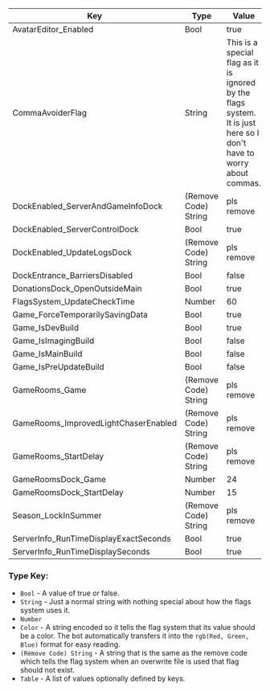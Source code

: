 | Key | Type | Value |
|-|-|-|
| AvatarEditor_Enabled | Bool | true |
| CommaAvoiderFlag | String | This is a special flag as it is ignored by the flags system. It is just here so I don't have to worry about commas. |
| DockEnabled_ServerAndGameInfoDock | (Remove Code) String | pls remove |
| DockEnabled_ServerControlDock | Bool | true |
| DockEnabled_UpdateLogsDock | (Remove Code) String | pls remove |
| DockEntrance_BarriersDisabled | Bool | false |
| DonationsDock_OpenOutsideMain | Bool | true |
| FlagsSystem_UpdateCheckTime | Number | 60 |
| Game_ForceTemporarilySavingData | Bool | true |
| Game_IsDevBuild | Bool | true |
| Game_IsImagingBuild | Bool | false |
| Game_IsMainBuild | Bool | false |
| Game_IsPreUpdateBuild | Bool | false |
| GameRooms_Game | (Remove Code) String | pls remove |
| GameRooms_ImprovedLightChaserEnabled | (Remove Code) String | pls remove |
| GameRooms_StartDelay | (Remove Code) String | pls remove |
| GameRoomsDock_Game | Number | 24 |
| GameRoomsDock_StartDelay | Number | 15 |
| Season_LockInSummer | (Remove Code) String | pls remove |
| ServerInfo_RunTimeDisplayExactSeconds | Bool | true |
| ServerInfo_RunTimeDisplaySeconds | Bool | true |

### Type Key:

* `Bool` - A value of true or false.
* `String` - Just a normal string with nothing special about how the flags system uses it.
* `Number`
* `Color` - A string encoded so it tells the flag system that its value should be a color. The bot automatically transfers it into the `rgb(Red, Green, Blue)` format for easy reading.
* `(Remove Code) String` - A string that is the same as the remove code which tells the flag system when an overwrite file is used that flag should not exist.
* `Table` - A list of values optionally defined by keys.